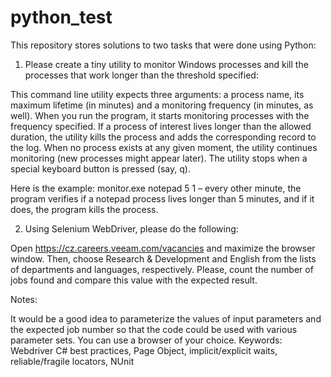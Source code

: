 # python_test


This repository stores solutions to two tasks that were done using Python:


1. Please create a tiny utility to monitor Windows processes and kill the processes that work longer than the threshold specified: 

This command line utility expects three arguments: a process name, its maximum lifetime (in minutes) and a monitoring frequency (in minutes, as well). When you run the program, it starts monitoring processes with the frequency specified. If a process of interest lives longer than the allowed duration, the utility kills the process and adds the corresponding record to the log. When no process exists at any given moment, the utility continues monitoring (new processes might appear later). The utility stops when a special keyboard button is pressed (say, q).

Here is the example: monitor.exe notepad 5 1 – every other minute, the program verifies if a notepad process lives longer than 5 minutes, and if it does, the program kills the process.

2. Using Selenium WebDriver, please do the following:

Open https://cz.careers.veeam.com/vacancies and maximize the browser window. 
Then, choose Research & Development and English from the lists of departments and languages, respectively.
Please, count the number of jobs found and compare this value with the expected result.

Notes:

It would be a good idea to parameterize the values of input parameters and the expected job number so that the code could be used with various parameter sets.
You can use a browser of your choice.
Keywords: Webdriver C# best practices, Page Object, implicit/explicit waits, reliable/fragile locators, NUnit



